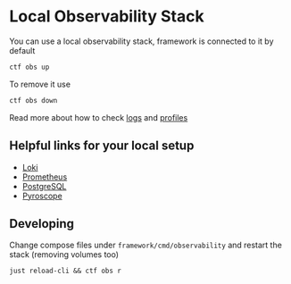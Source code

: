 # Local Observability Stack

You can use a local observability stack, framework is connected to it by default

```bash
ctf obs up
```

To remove it use

```bash
ctf obs down
```

Read more about how to check [logs](logs.md) and [profiles](profiling.md)

## Helpful links for your local setup

- [Loki](http://localhost:3000/explore?panes=%7B%22qZw%22:%7B%22datasource%22:%22P8E80F9AEF21F6940%22,%22queries%22:%5B%7B%22refId%22:%22A%22,%22expr%22:%22%22,%22queryType%22:%22range%22,%22datasource%22:%7B%22type%22:%22loki%22,%22uid%22:%22P8E80F9AEF21F6940%22%7D%7D%5D,%22range%22:%7B%22from%22:%22now-6h%22,%22to%22:%22now%22%7D%7D%7D&schemaVersion=1&orgId=1)
- [Prometheus](http://localhost:3000/explore?panes=%7B%22qZw%22:%7B%22datasource%22:%22PBFA97CFB590B2093%22,%22queries%22:%5B%7B%22refId%22:%22A%22,%22expr%22:%22%22,%22range%22:true,%22datasource%22:%7B%22type%22:%22prometheus%22,%22uid%22:%22PBFA97CFB590B2093%22%7D%7D%5D,%22range%22:%7B%22from%22:%22now-6h%22,%22to%22:%22now%22%7D%7D%7D&schemaVersion=1&orgId=1)
- [PostgreSQL](http://localhost:3000/d/000000039/postgresql-database?orgId=1&refresh=10s&var-DS_PROMETHEUS=PBFA97CFB590B2093&var-interval=$__auto_interval_interval&var-namespace=&var-release=&var-instance=postgres_exporter_0:9187&var-datname=All&var-mode=All&from=now-5m&to=now)
- [Pyroscope](http://localhost:4040)

## Developing

Change compose files under `framework/cmd/observability` and restart the stack (removing volumes too)
```
just reload-cli && ctf obs r
```

